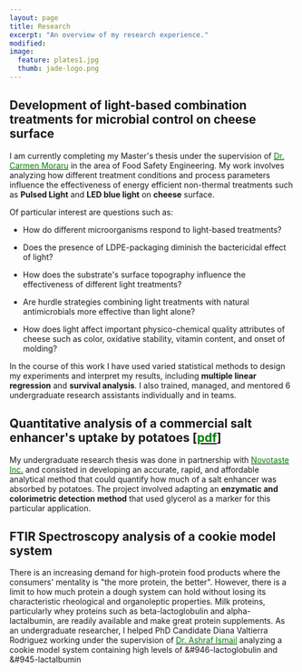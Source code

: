 ```yaml
---
layout: page
title: Research
excerpt: "An overview of my research experience."
modified: 
image: 
  feature: plates1.jpg
  thumb: jade-logo.png
---
```


## Development of light-based combination treatments for microbial control on cheese surface

I am currently completing my Master's thesis under the supervision of [<span style="color:green">Dr. Carmen Moraru</span>](http://blogs.cornell.edu/morarulab/) in the area of Food Safety Engineering. My work involves analyzing how different treatment conditions and process parameters influence the effectiveness of energy efficient non-thermal treatments such as **Pulsed Light** and **LED blue light** on **cheese** surface.  

Of particular interest are questions such as:  

*  How do different microorganisms respond to light-based treatments?  

*  Does the presence of LDPE-packaging diminish the bactericidal effect of light?  

*  How does the substrate's surface topography influence the effectiveness of different light treatments?  

*  Are hurdle strategies combining light treatments with natural antimicrobials more effective than light alone?  

*  How does light affect important physico-chemical quality attributes of cheese such as color, oxidative stability, vitamin content, and onset of molding?  

In the course of this work I have used varied statistical methods to design my experiments and interpret my results, including **multiple linear regression** and **survival analysis**. I also trained, managed, and mentored 6 undergraduate research assistants individually and in teams.   


## Quantitative analysis of a commercial salt enhancer's uptake by potatoes [[<span style="color:green">pdf</span>](https://dl.dropboxusercontent.com/u/51364198/Research%20Report_Jade%20Proulx.pdf)]

My undergraduate research thesis was done in partnership with [<span style="color:green">Novotaste Inc.</span>](http://www.novotaste.com) and consisted in developing an accurate, rapid, and affordable analytical method that could quantify how much of a salt enhancer was absorbed by potatoes. The project involved adapting an **enzymatic and colorimetric detection method** that used glycerol as a marker for this particular application.

## FTIR Spectroscopy analysis of a cookie model system
There is an increasing demand for high-protein food products where the consumers' mentality is "the more protein, the better". However, there is a limit to how much protein a dough system can hold without losing its characteristic rheological and organoleptic properties. Milk proteins, particularly whey proteins such as beta-lactoglobulin and alpha-lactalbumin, are readily available and make great protein supplements. As an undergraduate researcher, I helped PhD Candidate Diana Valtierra Rodriguez working under the supervision of [<span style="color:green">Dr. Ashraf Ismail</span>](http://www.mcgill.ca/foodscience/staff-and-research/ashraf-ismail) analyzing a cookie model system containing high levels of &#946-lactoglobulin and &#945-lactalbumin 
